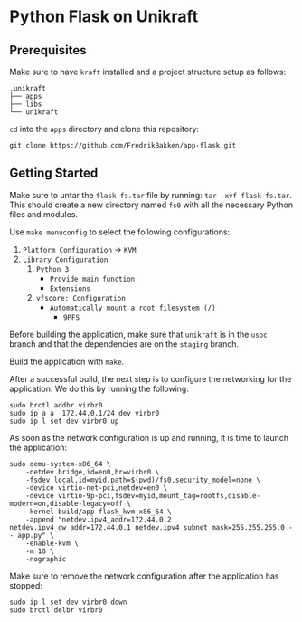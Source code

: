 # Python Flask on Unikraft

## Prerequisites
Make sure to have `kraft` installed and a project structure setup as follows:
```
.unikraft
├── apps
├── libs
└── unikraft
```

`cd` into the `apps` directory and clone this repository:
```
git clone https://github.com/FredrikBakken/app-flask.git
```

## Getting Started
Make sure to untar the `flask-fs.tar` file by running: `tar -xvf flask-fs.tar`. This should create a new directory named `fs0` with all the necessary Python files and modules.

Use `make menuconfig` to select the following configurations:
1. `Platform Configuration` &rarr; `KVM`
2. `Library Configuration`
    1. `Python 3`
        - `Provide main function`
        - `Extensions`
    2. `vfscore: Configuration`
        - `Automatically mount a root filesystem (/)`
            - `9PFS`

Before building the application, make sure that `unikraft` is in the `usoc` branch and that the dependencies are on the `staging` branch.

Build the application with `make`.

After a successful build, the next step is to configure the networking for the application. We do this by running the following:
```
sudo brctl addbr virbr0
sudo ip a a  172.44.0.1/24 dev virbr0
sudo ip l set dev virbr0 up
```

As soon as the network configuration is up and running, it is time to launch the application:
```
sudo qemu-system-x86_64 \
    -netdev bridge,id=en0,br=virbr0 \
    -fsdev local,id=myid,path=$(pwd)/fs0,security_model=none \
    -device virtio-net-pci,netdev=en0 \
    -device virtio-9p-pci,fsdev=myid,mount_tag=rootfs,disable-modern=on,disable-legacy=off \
    -kernel build/app-flask_kvm-x86_64 \
    -append "netdev.ipv4_addr=172.44.0.2 netdev.ipv4_gw_addr=172.44.0.1 netdev.ipv4_subnet_mask=255.255.255.0 -- app.py" \
    -enable-kvm \
    -m 1G \
    -nographic
```

Make sure to remove the network configuration after the application has stopped:
```
sudo ip l set dev virbr0 down
sudo brctl delbr virbr0
```
